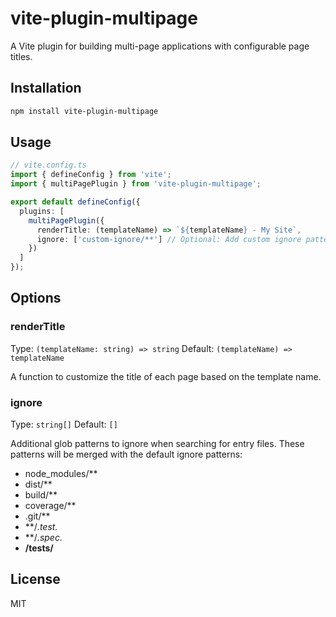 # vite-plugin-multipage

A Vite plugin for building multi-page applications with configurable page titles.

## Installation

```bash
npm install vite-plugin-multipage
```

## Usage

```typescript
// vite.config.ts
import { defineConfig } from 'vite';
import { multiPagePlugin } from 'vite-plugin-multipage';

export default defineConfig({
  plugins: [
    multiPagePlugin({
      renderTitle: (templateName) => `${templateName} - My Site`,
      ignore: ['custom-ignore/**'] // Optional: Add custom ignore patterns
    })
  ]
});
```

## Options

### renderTitle

Type: `(templateName: string) => string`
Default: `(templateName) => templateName`

A function to customize the title of each page based on the template name.

### ignore

Type: `string[]`
Default: `[]`

Additional glob patterns to ignore when searching for entry files. These patterns will be merged with the default ignore patterns:
- node_modules/**
- dist/**
- build/**
- coverage/**
- .git/**
- **/*.test.*
- **/*.spec.*
- **/__tests__/**

## License

MIT